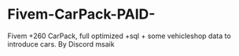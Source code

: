 # Fivem-CarPack-PAID-
Fivem +260 CarPack, full optimized +sql + some vehicleshop data to introduce cars. By Discord msaik
